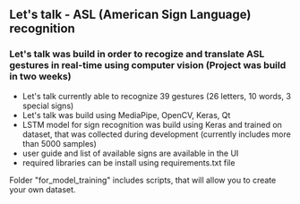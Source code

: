 ## Let's talk - ASL (American Sign Language) recognition

### Let's talk was build in order to recogize and translate ASL gestures in real-time using computer vision (Project was build in two weeks)
- Let's talk currently able to recognize 39 gestures (26 letters, 10 words, 3 special signs)
- Let's talk was build using MediaPipe, OpenCV, Keras, Qt
- LSTM model for sign recognition was build using Keras and trained on dataset, that was collected during development (currently includes more than 5000 samples)
- user guide and list of available signs are available in the UI
- required libraries can be install using requirements.txt file

Folder "for_model_training" includes scripts, that will allow you to create your own dataset.
